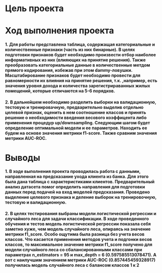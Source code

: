 # __Цель проекта__



# __Ход выполнения проекта__

#### 1. Для работы представлена таблица, содержащая категориальные и количественные признаки (часть из них бинарные). В целях подготовки признаков будет необходимо произвести отбор наиболее информативных из них (влияющих на принятие решения). Также преобразовать категориальные данные в количественные метдом прямого кодирования, избежав при этом dammy-ловушки. Масштабирование признаков будет необходимо провести для равномерности их влияния на принятие решения, т.к. ,например, есть значения уровня дохода и количества зарегистрираванных жилых помещений, которые отличаются на 5-6 порядков.
#### 2. В дальнейшем необходимо разделить выборки на валидационную, тестовую и тренировачную, предварительно выделив отдельно целевой признак, оценить в нем соотношение классов и принять решение о необходимости введения весового коэффицента либо применения процедур up/downsampling. Следующим шагом будет определение оптимальной модели и ее параметров. Находить ее будем на основе значения метрики f1-score. Также сравним значения метрики AUC-ROC.

# __Выводы__

#### 1. В ходе выполнения проекта проводилась работа с данными, направленная на предсказание ухода клиента из банка. Для этого была дана таблица с характеристиками клиентов. Предварительный анализ датасета помог определить направления для подготовки данных перед подачей на вход моделей предсказания. Проведено выделение целевого признака и деление выборок на тренировочную, тестовую и валидационную. 

#### 2. В целях тестирования выбраны модели логистической регрессии и случайного леса для задачи классификации. В ходе проведенного обучения и тестов модель логистической регрессии показала себя заметно хуже, чем модель случайного леса, опираясь на значение метрики f1_score. Особо ощутима была разница без учета весов классов. Что касается применения методов учета и подгонки весов классов, то максимальное значение метрики f1_score получено для модели случайного леса со сбалансированными классами при параметрах n_estimators = 95 и max_depth = 6 (0.597585513078471). А вот с наилучшим значением метрики AUC-ROC (0.857445459328917) получилась модель случайного леса с балансом классов 1 к 2
